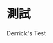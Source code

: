 <properties 
        pageTitle="page title" 
        description="描述" 
        services="powerbi" 
        documentationCenter="" 
        authors="dvana" />
# 測試
Derrick's Test